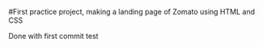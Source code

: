 #First practice project, making a landing page of Zomato using HTML and CSS

Done with first commit test
